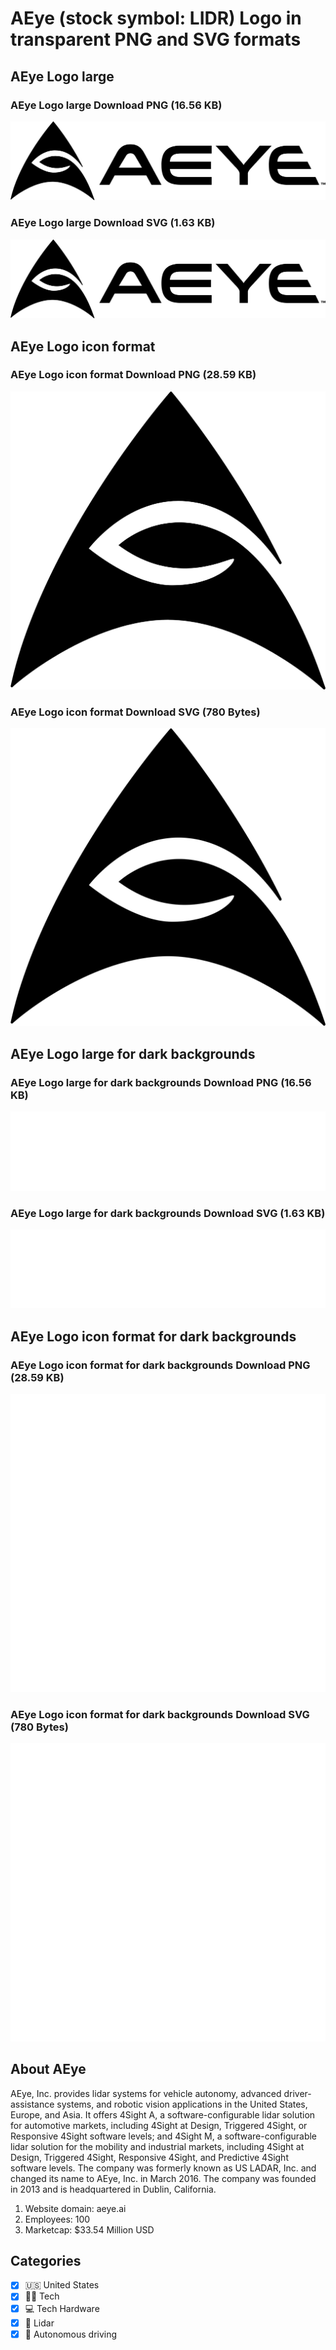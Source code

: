 # AEye (stock symbol: LIDR) Logo in transparent PNG and SVG formats

## AEye Logo large

### AEye Logo large Download PNG (16.56 KB)

![AEye Logo large Download PNG (16.56 KB)](/img/orig/LIDR_BIG-e8c6aa88.png)

### AEye Logo large Download SVG (1.63 KB)

![AEye Logo large Download SVG (1.63 KB)](/img/orig/LIDR_BIG-6ab764fb.svg)

## AEye Logo icon format

### AEye Logo icon format Download PNG (28.59 KB)

![AEye Logo icon format Download PNG (28.59 KB)](/img/orig/LIDR-7f145c3b.png)

### AEye Logo icon format Download SVG (780 Bytes)

![AEye Logo icon format Download SVG (780 Bytes)](/img/orig/LIDR-1d37a748.svg)

## AEye Logo large for dark backgrounds

### AEye Logo large for dark backgrounds Download PNG (16.56 KB)

![AEye Logo large for dark backgrounds Download PNG (16.56 KB)](/img/orig/LIDR_BIG.D-d3d54a19.png)

### AEye Logo large for dark backgrounds Download SVG (1.63 KB)

![AEye Logo large for dark backgrounds Download SVG (1.63 KB)](/img/orig/LIDR_BIG.D-65f65444.svg)

## AEye Logo icon format for dark backgrounds

### AEye Logo icon format for dark backgrounds Download PNG (28.59 KB)

![AEye Logo icon format for dark backgrounds Download PNG (28.59 KB)](/img/orig/LIDR.D-bfa64fd3.png)

### AEye Logo icon format for dark backgrounds Download SVG (780 Bytes)

![AEye Logo icon format for dark backgrounds Download SVG (780 Bytes)](/img/orig/LIDR.D-83691e80.svg)

## About AEye

AEye, Inc. provides lidar systems for vehicle autonomy, advanced driver-assistance systems, and robotic vision applications in the United States, Europe, and Asia. It offers 4Sight A, a software-configurable lidar solution for automotive markets, including 4Sight at Design, Triggered 4Sight, or Responsive 4Sight software levels; and 4Sight M, a software-configurable lidar solution for the mobility and industrial markets, including 4Sight at Design, Triggered 4Sight, Responsive 4Sight, and Predictive 4Sight software levels. The company was formerly known as US LADAR, Inc. and changed its name to AEye, Inc. in March 2016. The company was founded in 2013 and is headquartered in Dublin, California.

1. Website domain: aeye.ai
2. Employees: 100
3. Marketcap: $33.54 Million USD


## Categories
- [x] 🇺🇸 United States
- [x] 👩‍💻 Tech
- [x] 💻 Tech Hardware
- [x] 🚦 Lidar
- [x] 🤖 Autonomous driving
